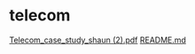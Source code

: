 # telecom
[Telecom_case_study_shaun (2).pdf](https://github.com/Shaunstparanha/telecom/files/14577038/Telecom_case_study_shaun.2.pdf)
[README.md](https://github.com/Shaunstparanha/telecom/files/14577045/README.md)
